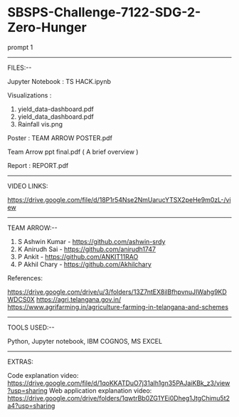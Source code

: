 # SBSPS-Challenge-7122-SDG-2-Zero-Hunger
prompt 1

*******************************************************************************
FILES:--

Jupyter Notebook :
  TS HACK.ipynb


Visualizations :

  1. yield_data-dashboard.pdf
  2. yield_data_dashboard.pdf
  3. Rainfall vis.png


Poster :
  TEAM ARROW POSTER.pdf

  Team Arrow ppt final.pdf ( A brief overview )

Report :
  REPORT.pdf

*******************************************************************************
VIDEO LINKS:

  https://drive.google.com/file/d/18P1r54Nse2NmUarucYTSX2peHe9m0zL-/view

*******************************************************************************
TEAM ARROW:--

  1. S Ashwin Kumar - https://github.com/ashwin-srdy
  2. K Anirudh Sai - https://github.com/anirudh1747
  3. P Ankit - https://github.com/ANKIT11RAO
  4. P Akhil Chary - https://github.com/Akhilchary

References:

  https://drive.google.com/drive/u/3/folders/13Z7ntEX8ilBfhpvnuJIWahg9KDWDCS0X
  https://agri.telangana.gov.in/
  https://www.agrifarming.in/agriculture-farming-in-telangana-and-schemes


*******************************************************************************
TOOLS USED:--

  Python,
  Jupyter notebook,
  IBM COGNOS,
  MS EXCEL

*******************************************************************************
EXTRAS:

  Code explanation video: https://drive.google.com/file/d/1qoKKATDuO7j31alh1gn35PAJaiKBk_z3/view?usp=sharing
  Web application explanation video: https://drive.google.com/drive/folders/1qwtrBb0ZG1YEi0Dheg1JtgChimu5t2a4?usp=sharing
